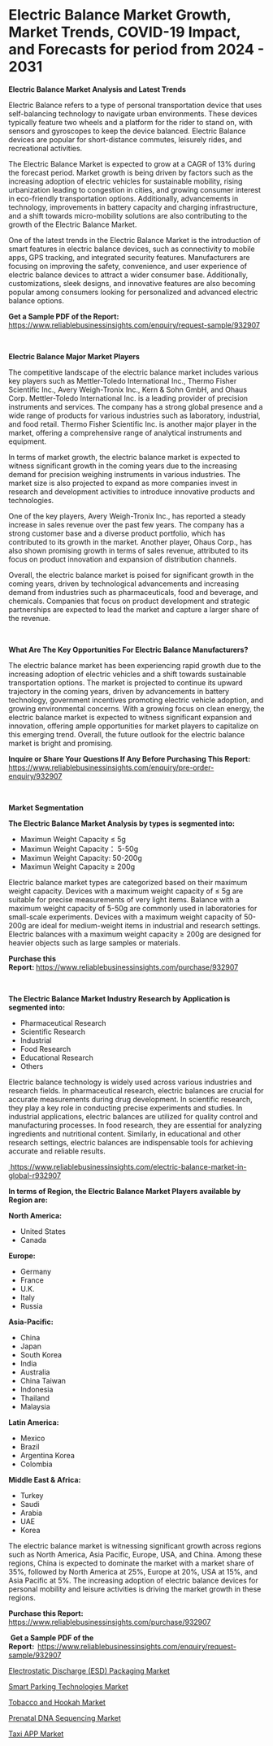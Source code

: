 <p><h1>Electric Balance Market Growth, Market Trends, COVID-19 Impact, and Forecasts for period from 2024 - 2031</h1></p><p><strong>Electric Balance Market Analysis and Latest Trends</strong></p>
<p><p>Electric Balance refers to a type of personal transportation device that uses self-balancing technology to navigate urban environments. These devices typically feature two wheels and a platform for the rider to stand on, with sensors and gyroscopes to keep the device balanced. Electric Balance devices are popular for short-distance commutes, leisurely rides, and recreational activities.</p><p>The Electric Balance Market is expected to grow at a CAGR of 13% during the forecast period. Market growth is being driven by factors such as the increasing adoption of electric vehicles for sustainable mobility, rising urbanization leading to congestion in cities, and growing consumer interest in eco-friendly transportation options. Additionally, advancements in technology, improvements in battery capacity and charging infrastructure, and a shift towards micro-mobility solutions are also contributing to the growth of the Electric Balance Market.</p><p>One of the latest trends in the Electric Balance Market is the introduction of smart features in electric balance devices, such as connectivity to mobile apps, GPS tracking, and integrated security features. Manufacturers are focusing on improving the safety, convenience, and user experience of electric balance devices to attract a wider consumer base. Additionally, customizations, sleek designs, and innovative features are also becoming popular among consumers looking for personalized and advanced electric balance options.</p></p>
<p><strong>Get a Sample PDF of the Report:&nbsp;</strong> <a href="https://www.reliablebusinessinsights.com/enquiry/request-sample/932907">https://www.reliablebusinessinsights.com/enquiry/request-sample/932907</a></p>
<p>&nbsp;</p>
<p><strong>Electric Balance Major Market Players</strong></p>
<p><p>The competitive landscape of the electric balance market includes various key players such as Mettler-Toledo International Inc., Thermo Fisher Scientific Inc., Avery Weigh-Tronix Inc., Kern & Sohn GmbH, and Ohaus Corp. Mettler-Toledo International Inc. is a leading provider of precision instruments and services. The company has a strong global presence and a wide range of products for various industries such as laboratory, industrial, and food retail. Thermo Fisher Scientific Inc. is another major player in the market, offering a comprehensive range of analytical instruments and equipment.</p><p>In terms of market growth, the electric balance market is expected to witness significant growth in the coming years due to the increasing demand for precision weighing instruments in various industries. The market size is also projected to expand as more companies invest in research and development activities to introduce innovative products and technologies.</p><p>One of the key players, Avery Weigh-Tronix Inc., has reported a steady increase in sales revenue over the past few years. The company has a strong customer base and a diverse product portfolio, which has contributed to its growth in the market. Another player, Ohaus Corp., has also shown promising growth in terms of sales revenue, attributed to its focus on product innovation and expansion of distribution channels.</p><p>Overall, the electric balance market is poised for significant growth in the coming years, driven by technological advancements and increasing demand from industries such as pharmaceuticals, food and beverage, and chemicals. Companies that focus on product development and strategic partnerships are expected to lead the market and capture a larger share of the revenue.</p></p>
<p>&nbsp;</p>
<p><strong>What Are The Key Opportunities For Electric Balance Manufacturers?</strong></p>
<p><p>The electric balance market has been experiencing rapid growth due to the increasing adoption of electric vehicles and a shift towards sustainable transportation options. The market is projected to continue its upward trajectory in the coming years, driven by advancements in battery technology, government incentives promoting electric vehicle adoption, and growing environmental concerns. With a growing focus on clean energy, the electric balance market is expected to witness significant expansion and innovation, offering ample opportunities for market players to capitalize on this emerging trend. Overall, the future outlook for the electric balance market is bright and promising.</p></p>
<p><strong>Inquire or Share Your Questions If Any Before Purchasing This Report:</strong> <a href="https://www.reliablebusinessinsights.com/enquiry/pre-order-enquiry/932907">https://www.reliablebusinessinsights.com/enquiry/pre-order-enquiry/932907</a></p>
<p>&nbsp;</p>
<p><strong>Market Segmentation</strong></p>
<p><strong>The Electric Balance Market Analysis by types is segmented into:</strong></p>
<p><ul><li>Maximun Weight Capacity ≤ 5g</li><li>Maximun Weight Capacity： 5-50g</li><li>Maximun Weight Capacity: 50-200g</li><li>Maximun Weight Capacity ≥ 200g</li></ul></p>
<p><p>Electric balance market types are categorized based on their maximum weight capacity. Devices with a maximum weight capacity of ≤ 5g are suitable for precise measurements of very light items. Balance with a maximum weight capacity of 5-50g are commonly used in laboratories for small-scale experiments. Devices with a maximum weight capacity of 50-200g are ideal for medium-weight items in industrial and research settings. Electric balances with a maximum weight capacity ≥ 200g are designed for heavier objects such as large samples or materials.</p></p>
<p><strong>Purchase this Report:&nbsp;</strong><a href="https://www.reliablebusinessinsights.com/purchase/932907">https://www.reliablebusinessinsights.com/purchase/932907</a></p>
<p>&nbsp;</p>
<p><strong>The Electric Balance Market Industry Research by Application is segmented into:</strong></p>
<p><ul><li>Pharmaceutical Research</li><li>Scientific Research</li><li>Industrial</li><li>Food Research</li><li>Educational Research</li><li>Others</li></ul></p>
<p><p>Electric balance technology is widely used across various industries and research fields. In pharmaceutical research, electric balances are crucial for accurate measurements during drug development. In scientific research, they play a key role in conducting precise experiments and studies. In industrial applications, electric balances are utilized for quality control and manufacturing processes. In food research, they are essential for analyzing ingredients and nutritional content. Similarly, in educational and other research settings, electric balances are indispensable tools for achieving accurate and reliable results.</p></p>
<p><a href="https://www.reliablebusinessinsights.com/electric-balance-market-in-global-r932907">&nbsp;https://www.reliablebusinessinsights.com/electric-balance-market-in-global-r932907</a></p>
<p><strong>In terms of Region, the Electric Balance Market Players available by Region are:</strong></p>
<p>
    <p> <strong> North America: </strong>
        <ul>
            <li>United States</li>
            <li>Canada</li>
        </ul>
        </p> 
    <p> <strong> Europe: </strong>
        <ul>
            <li>Germany</li>
            <li>France</li>
            <li>U.K.</li>
            <li>Italy</li>
            <li>Russia</li>
        </ul>
        </p> 
    <p> <strong> Asia-Pacific: </strong>
        <ul>
            <li>China</li>
            <li>Japan</li>
            <li>South Korea</li>
            <li>India</li>
            <li>Australia</li>
            <li>China Taiwan</li>
            <li>Indonesia</li>
            <li>Thailand</li>
            <li>Malaysia</li>
        </ul>
        </p> 
    <p> <strong> Latin America: </strong>
        <ul>
            <li>Mexico</li>
            <li>Brazil</li>
            <li>Argentina Korea</li>
            <li>Colombia</li>
        </ul>
        </p> 
    <p> <strong> Middle East & Africa: </strong>
        <ul>
            <li>Turkey</li>
            <li>Saudi</li>
            <li>Arabia</li>
            <li>UAE</li>
            <li>Korea</li>
        </ul>
    </p>
    </p>
<p><p>The electric balance market is witnessing significant growth across regions such as North America, Asia Pacific, Europe, USA, and China. Among these regions, China is expected to dominate the market with a market share of 35%, followed by North America at 25%, Europe at 20%, USA at 15%, and Asia Pacific at 5%. The increasing adoption of electric balance devices for personal mobility and leisure activities is driving the market growth in these regions.</p></p>
<p><strong>Purchase this Report: </strong><a href="https://www.reliablebusinessinsights.com/purchase/932907">https://www.reliablebusinessinsights.com/purchase/932907</a></p>
<p>&nbsp;<strong>Get a Sample PDF of the Report:&nbsp;&nbsp;</strong><a href="https://www.reliablebusinessinsights.com/enquiry/request-sample/932907">https://www.reliablebusinessinsights.com/enquiry/request-sample/932907</a></p>
<p><strong></strong></p>
<p><p><a href="https://issuu.com/reportprime-2/docs/electrostatic-discharge-esd-packagi_5bd672f37f4335">Electrostatic Discharge (ESD) Packaging Market</a></p><p><a href="https://medium.com/@samirmayert67/smart-parking-technologies-market-revolution-2024-2031-market-trends-shaping-the-next-decade-763c85d7d41a">Smart Parking Technologies Market</a></p><p><a href="https://issuu.com/reportprime-2/docs/tobacco-and-hookah-market-size-2030_d31c02add12aec">Tobacco and Hookah Market</a></p><p><a href="https://medium.com/@samirmayert67/global-prenatal-dna-sequencing-industry-types-applications-market-players-regional-growth-30b286209a64">Prenatal DNA Sequencing Market</a></p><p><a href="https://medium.com/@samirmayert67/taxi-app-market-size-is-growing-at-cagr-of-10-4-fd3f0b559c7d">Taxi APP Market</a></p></p>